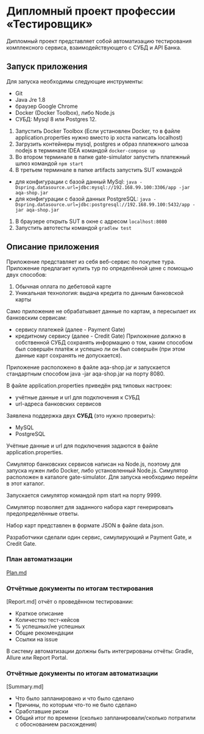 # Дипломный проект профессии «Тестировщик»

Дипломный проект представляет собой автоматизацию тестирования 
комплексного сервиса, взаимодействующего с СУБД и API Банка.

## Запуск приложения

Для запуска необходимы следующие инструменты:

* Git
* Java Jre 1.8
* браузер Google Chrome
* Docker (Docker Toolbox), либо Node.js 
* СУБД: Mysql 8 или Postgres 12.

1. Запустить Docker Toolbox (Если установлен Docker, то в файле application.properties
нужно вместо ip хоста написать localhost)
1. Загрузить контейнеры mysql, postgres и образ платежного шлюза nodejs в терминале IDEA командой 
           ````
           docker-compose up
           ````
1. Во втором терминале в папке gate-simulator запустить платежный шлюз командой 
            ````
             npm start
             ````
1. В третьем терминале в папке artifacts запустить SUT командой

  - для конфигурации с базой данный MySql: 
            ````
            java -Dspring.datasource.url=jdbc:mysql://192.168.99.100:3306/app -jar aqa-shop.jar
            ````
  - для конфигурации с базой данных PostgreSQL:
            ````
            java -Dspring.datasource.url=jdbc:postgresql://192.168.99.100:5432/app -jar aqa-shop.jar
            ```` 
1. В браузере открыть SUT в окне с адресом 
             ````
             localhost:8080
             ````
1. Запустить автотесты командой 
            ````
            gradlew test
            ````

## Описание приложения

Приложение представляет из себя веб-сервис по покупке тура.
Приложение предлагает купить тур по определённой цене с помощью двух способов:

1. Обычная оплата по дебетовой карте
1. Уникальная технология: выдача кредита по данным банковской карты

Само приложение не обрабатывает данные по картам, а пересылает их 
банковским сервисам:

* сервису платежей (далее - Payment Gate)
* кредитному сервису (далее - Credit Gate)
Приложение должно в собственной СУБД сохранять информацию о том, 
каким способом был совершён платёж и успешно ли он был совершён 
(при этом данные карт сохранять не допускается).

Приложение расположено в файле aqa-shop.jar и запускается 
стандартным способом java -jar aqa-shop.jar на порту 8080.

В файле application.properties приведён ряд типовых настроек:

* учётные данные и url для подключения к СУБД
* url-адреса банковских сервисов

Заявлена поддержка двух **СУБД** (это нужно проверить):

* MySQL
* PostgreSQL

Учётные данные и url для подключения задаются в файле application.properties.

Симулятор банковских сервисов написан на Node.js, 
поэтому для запуска нужен либо Docker, либо установленный Node.js. 
Симулятор расположен в каталоге gate-simulator. 
Для запуска необходимо перейти в этот каталог.

Запускается симулятор командой npm start на порту 9999.

Симулятор позволяет для заданного набора карт генерировать 
предопределённые ответы.

Набор карт представлен в формате JSON в файле data.json.

Разработчики сделали один сервис, симулирующий и Payment Gate, и Credit Gate.

### План автоматизации 
 [Plan.md](https://github.com/shvedcate/Diplom/blob/master/Plan.md)
 
### Отчётные документы по итогам тестирования
[Report.md]
отчёт о проведённом тестировании:

* Краткое описание
* Количество тест-кейсов
* % успешных/не успешных
* Общие рекомендации
* Ссылки на issue

В систему автоматизации должны быть интегрированы отчёты: 
Gradle, Allure или Report Portal.

### Отчётные документы по итогам автоматизации
[Summary.md]
* Что было запланировано и что было сделано
* Причины, по которым что-то не было сделано
* Сработавшие риски
* Общий итог по времени (сколько запланировали/сколько потратили с обоснованием расхождения)





